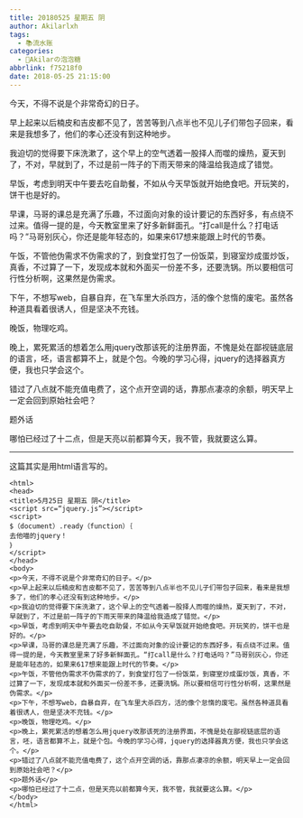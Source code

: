 ```yaml
---
title: 20180525 星期五 阴
author: Akilarlxh
tags:
  - 📚流水账
categories:
  - 🍬Akilarの泡泡糖
abbrlink: f75218f0
date: 2018-05-25 21:15:00
---
```

<html>
<head>
<title>5月25日 星期五 阴</title>
<script src=“jquery.js”></script>
<script>
$（document）.ready（function）｛
去他喵的jquery！
｝
</script>
</head>
<body>
<p>今天，不得不说是个非常奇幻的日子。</p>
<p>早上起来以后楠皮和吉皮都不见了，苦苦等到八点半也不见儿子们带包子回来，看来是我想多了，他们的孝心还没有到这种地步。</p>
<p>我迫切的觉得要下床洗漱了，这个早上的空气透着一股择人而噬的燥热，夏天到了，不对，早就到了，不过是前一阵子的下雨天带来的降温给我造成了错觉。</p>
<p>早饭，考虑到明天中午要去吃自助餐，不如从今天早饭就开始绝食吧。开玩笑的，饼干也是好的。</p>
<p>早课，马哥的课总是充满了乐趣，不过面向对象的设计要记的东西好多，有点绕不过来。值得一提的是，今天教室里来了好多新鲜面孔。“打call是什么？打电话吗？”马哥别灰心，你还是能年轻态的，如果来617想来能跟上时代的节奏。</p>
<p>午饭，不管他伪需求不伪需求的了，到食堂打包了一份饭菜，到寝室炒成蛋炒饭，真香，不过算了一下，发现成本就和外面买一份差不多，还要洗锅。所以要相信可行性分析啊，这果然是伪需求。</p>
<p>下午，不想写web，自暴自弃，在飞车里大杀四方，活的像个怠惰的废宅。虽然各种道具看着很诱人，但是坚决不充钱。</p>
<p>晚饭，物理吃鸡。</p>
<p>晚上，累死累活的想着怎么用jquery改那该死的注册界面，不愧是处在鄙视链底层的语言，呸，语言都算不上，就是个包。今晚的学习心得，jquery的选择器真方便，我也只学会这个。</p>
<p>错过了八点就不能充值电费了，这个点开空调的话，靠那点凄凉的余额，明天早上一定会回到原始社会吧？</p>
<p>题外话</p>
<p>哪怕已经过了十二点，但是天亮以前都算今天，我不管，我就要这么算。</p>
</body>
</html>

---
这篇其实是用html语言写的。
```
<html>
<head>
<title>5月25日 星期五 阴</title>
<script src=“jquery.js”></script>
<script>
$（document）.ready（function）｛
去他喵的jquery！
｝
</script>
</head>
<body>
<p>今天，不得不说是个非常奇幻的日子。</p>
<p>早上起来以后楠皮和吉皮都不见了，苦苦等到八点半也不见儿子们带包子回来，看来是我想多了，他们的孝心还没有到这种地步。</p>
<p>我迫切的觉得要下床洗漱了，这个早上的空气透着一股择人而噬的燥热，夏天到了，不对，早就到了，不过是前一阵子的下雨天带来的降温给我造成了错觉。</p>
<p>早饭，考虑到明天中午要去吃自助餐，不如从今天早饭就开始绝食吧。开玩笑的，饼干也是好的。</p>
<p>早课，马哥的课总是充满了乐趣，不过面向对象的设计要记的东西好多，有点绕不过来。值得一提的是，今天教室里来了好多新鲜面孔。“打call是什么？打电话吗？”马哥别灰心，你还是能年轻态的，如果来617想来能跟上时代的节奏。</p>
<p>午饭，不管他伪需求不伪需求的了，到食堂打包了一份饭菜，到寝室炒成蛋炒饭，真香，不过算了一下，发现成本就和外面买一份差不多，还要洗锅。所以要相信可行性分析啊，这果然是伪需求。</p>
<p>下午，不想写web，自暴自弃，在飞车里大杀四方，活的像个怠惰的废宅。虽然各种道具看着很诱人，但是坚决不充钱。</p>
<p>晚饭，物理吃鸡。</p>
<p>晚上，累死累活的想着怎么用jquery改那该死的注册界面，不愧是处在鄙视链底层的语言，呸，语言都算不上，就是个包。今晚的学习心得，jquery的选择器真方便，我也只学会这个。</p>
<p>错过了八点就不能充值电费了，这个点开空调的话，靠那点凄凉的余额，明天早上一定会回到原始社会吧？</p>
<p>题外话</p>
<p>哪怕已经过了十二点，但是天亮以前都算今天，我不管，我就要这么算。</p>
</body>
</html>
```